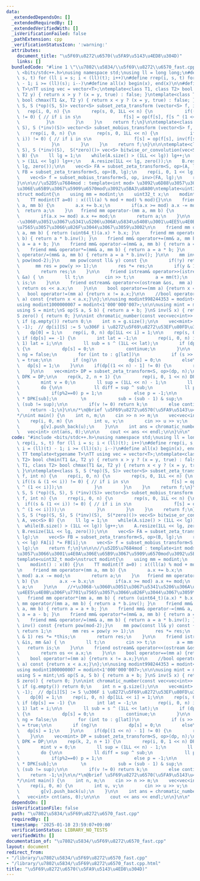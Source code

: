```yaml
---
data:
  _extendedDependsOn: []
  _extendedRequiredBy: []
  _extendedVerifiedWith: []
  _isVerificationFailed: false
  _pathExtension: cpp
  _verificationStatusIcon: ':warning:'
  attributes:
    document_title: "\u5F69\u8272\u6570(\u5FA9\u5143\u4ED8\u304D)"
    links: []
  bundledCode: "#line 1 \"\\u7802\\u5834/\\u5f69\\u8272\\u6570_fast.cpp\"\n#include\
    \ <bits/stdc++.h>\nusing namespace std;\nusing ll = long long;\n#define rep(i,\
    \ s, t) for (ll i = s; i < (ll)(t); i++)\n#define rrep(i, s, t) for(ll i = (ll)(t)\
    \ - 1; i >= (ll)(s); i--)\n#define all(x) begin(x), end(x)\n\n#define TT template<typename\
    \ T>\nTT using vec = vector<T>;\ntemplate<class T1, class T2> bool chmin(T1 &x,\
    \ T2 y) { return x > y ? (x = y, true) : false; }\ntemplate<class T1, class T2>\
    \ bool chmax(T1 &x, T2 y) { return x < y ? (x = y, true) : false; }\n\ntemplate<class\
    \ S, S (*op)(S, S)> vector<S> subset_zeta_transform (vector<S> f, int n) {\n \
    \   rep(i, 0, n) {\n        rep(s, 0, 1LL << n) {\n            if((s & (1 << i))\
    \ != 0) { // if i in s\n                f[s] = op(f[s], f[s ^ (1 << i)]);\n  \
    \          }\n        }\n    }\n    return f;\n}\n\ntemplate<class S, S (*op)(S,\
    \ S), S (*inv)(S)> vector<S> subset_mobius_transform (vector<S> f, int n) {\n\
    \    rrep(i, 0, n) {\n        rep(s, 0, 1LL << n) {\n            if((s & (1 <<\
    \ i)) != 0) { // if i in s\n                f[s] = op(f[s], inv(f[s ^ (1 << i)]));\n\
    \            }\n        }\n    }\n    return f;\n}\n\n\ntemplate<class S, S (*op)(S,\
    \ S), S (*inv)(S),  S(*zero)()> vec<S> bitwise_or_convolution(vec<S> A, vec<S>\
    \ B) {\n    ll lg = 1;\n    while(A.size() > (1LL << lg)) lg++;\n    while(B.size()\
    \ > (1LL << lg)) lg++;\n    A.resize(1LL << lg, zero());\n    B.resize(1LL <<\
    \ lg, zero());\n\n    vec<S> FA = subset_zeta_transform<S, op>(A, lg);\n    vec<S>\
    \ FB = subset_zeta_transform<S, op>(B, lg);\n    rep(i, 0, 1 << lg) FA[i] *= FB[i];\n\
    \    vec<S> f = subset_mobius_transform<S, op, inv>(FA, lg);\n    return f;\n\
    }\n\n\n//\u52D5\u7684mod : template<int mod> \u3092\u6D88\u3057\u3066\u3001\u4E0A\
    \u306E\u65B9\u3067\u5909\u6570mod\u3092\u5BA3\u8A00\ntemplate<uint32_t mod>\n\
    struct modint{\n    using mm = modint;\n    uint32_t x;\n    modint() : x(0) {}\n\
    \    TT modint(T a=0) : x((ll(a) % mod + mod) % mod){}\n\n    friend mm operator+(mm\
    \ a, mm b) {\n        a.x += b.x;\n        if(a.x >= mod) a.x -= mod;\n      \
    \  return a;\n    }\n   friend mm operator-(mm a, mm b) {\n        a.x -= b.x;\n\
    \        if(a.x >= mod) a.x += mod;\n        return a;\n    }\n\n    //+\u3068\
    -\u3060\u3051\u3067\u5341\u5206\u306A\u5834\u5408\u3001\u4EE5\u4E0B\u306F\u7701\
    \u7565\u3057\u3066\u826F\u3044\u3067\u3059\u3002\n\n    friend mm operator*(mm\
    \ a, mm b) { return (uint64_t)(a.x) * b.x; }\n    friend mm operator/(mm a, mm\
    \ b) { return a * b.inv(); }\n    friend mm& operator+=(mm& a, mm b) { return\
    \ a = a + b; }\n    friend mm& operator-=(mm& a, mm b) { return a = a - b; }\n\
    \    friend mm& operator*=(mm& a, mm b) { return a = a * b; }\n    friend mm&\
    \ operator/=(mm& a, mm b) { return a = a * b.inv(); }\n\n    mm inv() const {return\
    \ pow(mod-2);}\n    mm pow(const ll& y) const {\n        if(!y) return 1;\n  \
    \      mm res = pow(y >> 1);\n        res *= res;\n        if(y & 1) res *= *this;\n\
    \        return res;\n    }\n\n    friend istream& operator>>(istream &is, mm\
    \ &a) { \n        ll t;\n        cin >> t;\n        a = mm(t);\n        return\
    \ is;\n    }\n\n    friend ostream& operator<<(ostream &os,  mm a) {\n       \
    \ return os << a.x;\n    }\n\n    bool operator==(mm a) {return x == a.x;}\n \
    \   bool operator!=(mm a) {return x != a.x;}\n\n    //bool operator<(const mm&\
    \ a) const {return x < a.x;}\n};\n\nusing modint998244353 = modint<998244353>;\n\
    using modint1000000007 = modint<1'000'000'007>;\n\n\nusing mint = modint998244353;\n\
    using S = mint;\nS op(S a, S b) { return a + b; }\nS inv(S x) { return -1*x; }\n\
    S zero() { return 0; }\n\nint chromatic_number(const vec<vec<int>> &g) {\n   \
    \ if (g.empty()) return 0;\n    int n = g.size();\n\n    vec<mint> dp(1LL << n,\
    \ -1);  // dp[i][S] := S \u306F i \u8272\u5F69\u8272\u53EF\u80FD\u304B\uFF1F\n\
    \    dp[0] = 1;\n    rep(i, 0, n) dp[1LL << i] = 1;\n\n    rep(s, 0, 1LL << n)\
    \ if (dp[s] == -1) {\n        int lat = -1;\n        rep(i, 0, n) if (s >> i &\
    \ 1) lat = i;\n\n        ll sub = s ^ (1LL << lat);\n        if (dp[sub] == 0)\
    \ {\n            dp[s] = 0;\n            continue;\n        }\n\n        bool\
    \ ng = false;\n        for (int to : g[lat])\n            if (s >> to & 1) ng\
    \ = true;\n\n        if (ng)\n            dp[s] = 0;\n        else\n         \
    \   dp[s] = 1;\n    }\n\n    if(dp[(1 << n) - 1] != 0) {\n        return 1;\n\
    \    }\n\n    vec<mint> DP = subset_zeta_transform<S, op>(dp, n);\n    vec<mint>\
    \ DPK = DP;\n\n    rep(k, 2, n + 1) {\n        rep(i, 0, 1 << n) DPK[i] *= DP[i];\n\
    \        mint v = 0;\n        ll sup = (1LL << n) - 1;\n        ll sub = sup;\n\
    \        do {\n\n            ll diff = sup ^ sub;\n            ll p = __builtin_popcountll(diff);\n\
    \            if(p%2==0) p = 1;\n            else p = -1;\n\n            v += p\
    \ * DPK[sub];\n         \n            sub = (sub - 1) & sup;\n        } while\
    \ (sub != sup);\n\n        if(v != 0) return k;\n        else continue;\n    }\n\
    \    return -1;\n}\n\n/*\n@brief \u5F69\u8272\u6570(\u5FA9\u5143\u4ED8\u304D)\n\
    */\nint main() {\n    int n, m;\n    cin >> n >> m;\n    vec<vec<int>> g(n);\n\
    \    rep(i, 0, m) {\n        int u, v;\n        cin >> u >> v;\n        g[u].push_back(v);\n\
    \        g[v].push_back(u);\n    }\n\n    int ans = chromatic_number(g);\n\n \
    \   vec<int> cnt(ans, 0);\n\n\n    cout << ans << endl;\n\n}\n\n"
  code: "#include <bits/stdc++.h>\nusing namespace std;\nusing ll = long long;\n#define\
    \ rep(i, s, t) for (ll i = s; i < (ll)(t); i++)\n#define rrep(i, s, t) for(ll\
    \ i = (ll)(t) - 1; i >= (ll)(s); i--)\n#define all(x) begin(x), end(x)\n\n#define\
    \ TT template<typename T>\nTT using vec = vector<T>;\ntemplate<class T1, class\
    \ T2> bool chmin(T1 &x, T2 y) { return x > y ? (x = y, true) : false; }\ntemplate<class\
    \ T1, class T2> bool chmax(T1 &x, T2 y) { return x < y ? (x = y, true) : false;\
    \ }\n\ntemplate<class S, S (*op)(S, S)> vector<S> subset_zeta_transform (vector<S>\
    \ f, int n) {\n    rep(i, 0, n) {\n        rep(s, 0, 1LL << n) {\n           \
    \ if((s & (1 << i)) != 0) { // if i in s\n                f[s] = op(f[s], f[s\
    \ ^ (1 << i)]);\n            }\n        }\n    }\n    return f;\n}\n\ntemplate<class\
    \ S, S (*op)(S, S), S (*inv)(S)> vector<S> subset_mobius_transform (vector<S>\
    \ f, int n) {\n    rrep(i, 0, n) {\n        rep(s, 0, 1LL << n) {\n          \
    \  if((s & (1 << i)) != 0) { // if i in s\n                f[s] = op(f[s], inv(f[s\
    \ ^ (1 << i)]));\n            }\n        }\n    }\n    return f;\n}\n\n\ntemplate<class\
    \ S, S (*op)(S, S), S (*inv)(S),  S(*zero)()> vec<S> bitwise_or_convolution(vec<S>\
    \ A, vec<S> B) {\n    ll lg = 1;\n    while(A.size() > (1LL << lg)) lg++;\n  \
    \  while(B.size() > (1LL << lg)) lg++;\n    A.resize(1LL << lg, zero());\n   \
    \ B.resize(1LL << lg, zero());\n\n    vec<S> FA = subset_zeta_transform<S, op>(A,\
    \ lg);\n    vec<S> FB = subset_zeta_transform<S, op>(B, lg);\n    rep(i, 0, 1\
    \ << lg) FA[i] *= FB[i];\n    vec<S> f = subset_mobius_transform<S, op, inv>(FA,\
    \ lg);\n    return f;\n}\n\n\n//\u52D5\u7684mod : template<int mod> \u3092\u6D88\
    \u3057\u3066\u3001\u4E0A\u306E\u65B9\u3067\u5909\u6570mod\u3092\u5BA3\u8A00\n\
    template<uint32_t mod>\nstruct modint{\n    using mm = modint;\n    uint32_t x;\n\
    \    modint() : x(0) {}\n    TT modint(T a=0) : x((ll(a) % mod + mod) % mod){}\n\
    \n    friend mm operator+(mm a, mm b) {\n        a.x += b.x;\n        if(a.x >=\
    \ mod) a.x -= mod;\n        return a;\n    }\n   friend mm operator-(mm a, mm\
    \ b) {\n        a.x -= b.x;\n        if(a.x >= mod) a.x += mod;\n        return\
    \ a;\n    }\n\n    //+\u3068-\u3060\u3051\u3067\u5341\u5206\u306A\u5834\u5408\u3001\
    \u4EE5\u4E0B\u306F\u7701\u7565\u3057\u3066\u826F\u3044\u3067\u3059\u3002\n\n \
    \   friend mm operator*(mm a, mm b) { return (uint64_t)(a.x) * b.x; }\n    friend\
    \ mm operator/(mm a, mm b) { return a * b.inv(); }\n    friend mm& operator+=(mm&\
    \ a, mm b) { return a = a + b; }\n    friend mm& operator-=(mm& a, mm b) { return\
    \ a = a - b; }\n    friend mm& operator*=(mm& a, mm b) { return a = a * b; }\n\
    \    friend mm& operator/=(mm& a, mm b) { return a = a * b.inv(); }\n\n    mm\
    \ inv() const {return pow(mod-2);}\n    mm pow(const ll& y) const {\n        if(!y)\
    \ return 1;\n        mm res = pow(y >> 1);\n        res *= res;\n        if(y\
    \ & 1) res *= *this;\n        return res;\n    }\n\n    friend istream& operator>>(istream\
    \ &is, mm &a) { \n        ll t;\n        cin >> t;\n        a = mm(t);\n     \
    \   return is;\n    }\n\n    friend ostream& operator<<(ostream &os,  mm a) {\n\
    \        return os << a.x;\n    }\n\n    bool operator==(mm a) {return x == a.x;}\n\
    \    bool operator!=(mm a) {return x != a.x;}\n\n    //bool operator<(const mm&\
    \ a) const {return x < a.x;}\n};\n\nusing modint998244353 = modint<998244353>;\n\
    using modint1000000007 = modint<1'000'000'007>;\n\n\nusing mint = modint998244353;\n\
    using S = mint;\nS op(S a, S b) { return a + b; }\nS inv(S x) { return -1*x; }\n\
    S zero() { return 0; }\n\nint chromatic_number(const vec<vec<int>> &g) {\n   \
    \ if (g.empty()) return 0;\n    int n = g.size();\n\n    vec<mint> dp(1LL << n,\
    \ -1);  // dp[i][S] := S \u306F i \u8272\u5F69\u8272\u53EF\u80FD\u304B\uFF1F\n\
    \    dp[0] = 1;\n    rep(i, 0, n) dp[1LL << i] = 1;\n\n    rep(s, 0, 1LL << n)\
    \ if (dp[s] == -1) {\n        int lat = -1;\n        rep(i, 0, n) if (s >> i &\
    \ 1) lat = i;\n\n        ll sub = s ^ (1LL << lat);\n        if (dp[sub] == 0)\
    \ {\n            dp[s] = 0;\n            continue;\n        }\n\n        bool\
    \ ng = false;\n        for (int to : g[lat])\n            if (s >> to & 1) ng\
    \ = true;\n\n        if (ng)\n            dp[s] = 0;\n        else\n         \
    \   dp[s] = 1;\n    }\n\n    if(dp[(1 << n) - 1] != 0) {\n        return 1;\n\
    \    }\n\n    vec<mint> DP = subset_zeta_transform<S, op>(dp, n);\n    vec<mint>\
    \ DPK = DP;\n\n    rep(k, 2, n + 1) {\n        rep(i, 0, 1 << n) DPK[i] *= DP[i];\n\
    \        mint v = 0;\n        ll sup = (1LL << n) - 1;\n        ll sub = sup;\n\
    \        do {\n\n            ll diff = sup ^ sub;\n            ll p = __builtin_popcountll(diff);\n\
    \            if(p%2==0) p = 1;\n            else p = -1;\n\n            v += p\
    \ * DPK[sub];\n         \n            sub = (sub - 1) & sup;\n        } while\
    \ (sub != sup);\n\n        if(v != 0) return k;\n        else continue;\n    }\n\
    \    return -1;\n}\n\n/*\n@brief \u5F69\u8272\u6570(\u5FA9\u5143\u4ED8\u304D)\n\
    */\nint main() {\n    int n, m;\n    cin >> n >> m;\n    vec<vec<int>> g(n);\n\
    \    rep(i, 0, m) {\n        int u, v;\n        cin >> u >> v;\n        g[u].push_back(v);\n\
    \        g[v].push_back(u);\n    }\n\n    int ans = chromatic_number(g);\n\n \
    \   vec<int> cnt(ans, 0);\n\n\n    cout << ans << endl;\n\n}\n\n"
  dependsOn: []
  isVerificationFile: false
  path: "\u7802\u5834/\u5F69\u8272\u6570_fast.cpp"
  requiredBy: []
  timestamp: '2025-01-10 23:59:07+09:00'
  verificationStatus: LIBRARY_NO_TESTS
  verifiedWith: []
documentation_of: "\u7802\u5834/\u5F69\u8272\u6570_fast.cpp"
layout: document
redirect_from:
- "/library/\u7802\u5834/\u5F69\u8272\u6570_fast.cpp"
- "/library/\u7802\u5834/\u5F69\u8272\u6570_fast.cpp.html"
title: "\u5F69\u8272\u6570(\u5FA9\u5143\u4ED8\u304D)"
---
```

